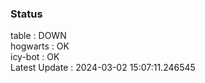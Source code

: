 ### Status


table : DOWN  
hogwarts : OK  
icy-bot : OK  
Latest Update : 2024-03-02 15:07:11.246545
